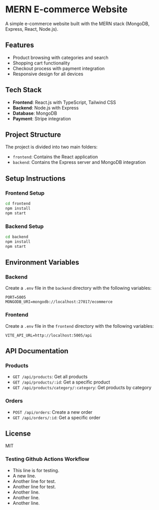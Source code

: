 # MERN E-commerce Website

A simple e-commerce website built with the MERN stack (MongoDB, Express, React, Node.js).

## Features

- Product browsing with categories and search
- Shopping cart functionality
- Checkout process with payment integration
- Responsive design for all devices

## Tech Stack

- **Frontend**: React.js with TypeScript, Tailwind CSS
- **Backend**: Node.js with Express
- **Database**: MongoDB
- **Payment**: Stripe integration

## Project Structure

The project is divided into two main folders:

- `frontend`: Contains the React application
- `backend`: Contains the Express server and MongoDB integration

## Setup Instructions

### Frontend Setup

```bash
cd frontend
npm install
npm start
```

### Backend Setup

```bash
cd backend
npm install
npm start
```

## Environment Variables

### Backend

Create a `.env` file in the `backend` directory with the following variables:

```
PORT=5005
MONGODB_URI=mongodb://localhost:27017/ecommerce
```

### Frontend

Create a `.env` file in the `frontend` directory with the following variables:

```
VITE_API_URL=http://localhost:5005/api
```

## API Documentation

### Products

- `GET /api/products`: Get all products
- `GET /api/products/:id`: Get a specific product
- `GET /api/products/category/:category`: Get products by category

### Orders

- `POST /api/orders`: Create a new order
- `GET /api/orders/:id`: Get a specific order

## License

MIT
### Testing Github Actions Workflow
- This line is for testing.
- A new line.
- Another line for test.
- Another line for test.
- Another line.
- Another line.
- Another line.
